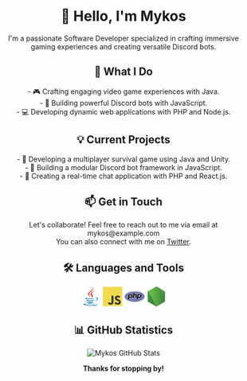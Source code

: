 <!-- Introduction -->
<h1 align="center">👋 Hello, I'm Mykos</h1>
<p align="center">
  I'm a passionate Software Developer specialized in crafting immersive gaming experiences and creating versatile Discord bots.
</p>

<!-- Main Sections -->
<h2 align="center">🚀 What I Do</h2>
<p align="center">
  - 🎮 Crafting engaging video game experiences with Java.<br/>
  - 🤖 Building powerful Discord bots with JavaScript.<br/>
  - 💻 Developing dynamic web applications with PHP and Node.js.
</p>

<h2 align="center">💡 Current Projects</h2>
<p align="center">
  - 🌟 Developing a multiplayer survival game using Java and Unity.<br/>
  - 🤖 Building a modular Discord bot framework in JavaScript.<br/>
  - 🚀 Creating a real-time chat application with PHP and React.js.
</p>

<!-- Contact and Social Media -->
<h2 align="center">📫 Get in Touch</h2>
<p align="center">
  Let's collaborate! Feel free to reach out to me via email at mykos@example.com<br/>
  You can also connect with me on <a href="https://twitter.com/Booqtecca">Twitter</a>.
</p>

<!-- Languages and Tools -->
<h2 align="center">🛠️ Languages and Tools</h2>
<p align="center">
  <img src="https://raw.githubusercontent.com/devicons/devicon/master/icons/java/java-original.svg" alt="Java" width="40" height="40"/>
  <img src="https://raw.githubusercontent.com/devicons/devicon/master/icons/javascript/javascript-original.svg" alt="JavaScript" width="40" height="40"/>
  <img src="https://raw.githubusercontent.com/devicons/devicon/master/icons/php/php-original.svg" alt="PHP" width="40" height="40"/>
  <img src="https://raw.githubusercontent.com/devicons/devicon/master/icons/nodejs/nodejs-original.svg" alt="Node.js" width="40" height="40"/>
</p>

<!-- GitHub Stats -->
<h2 align="center">📊 GitHub Statistics</h2>
<p align="center">
  <img src="https://github-readme-stats.vercel.app/api?username=Mykos&show_icons=true&theme=gotham" alt="Mykos GitHub Stats"/>
</p>

<!-- Footer -->
<p align="center">
  <strong>Thanks for stopping by!</strong>
</p>
